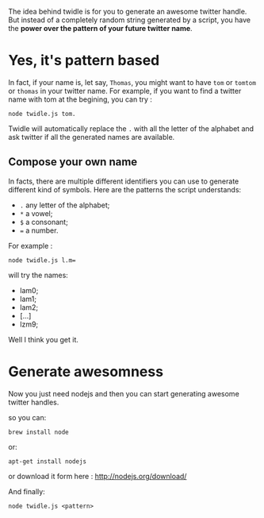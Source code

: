 The idea behind twidle is for you to generate an awesome twitter handle. But instead of a completely random string generated by a script, you have the **power over the pattern of your future twitter name**.

Yes, it's pattern based
=======

In fact, if your name is, let say, `Thomas`, you might want to have `tom` or `tomtom` or `thomas` in your twitter name.
For example, if you want to find a twitter name with tom at the begining, you can try :

    node twidle.js tom.

Twidle will automatically replace the `.` with all the letter of the alphabet and ask twitter if all the generated names are available.

Compose your own name
----------

In facts, there are multiple different identifiers you can use to generate different kind of symbols.
Here are the patterns the script understands:

- `.` any letter of the alphabet;
- `*` a vowel;
- `$` a consonant;
- `=` a number.

For example :

    node twidle.js l.m=

will try the names:

- lam0;
- lam1;
- lam2;
- [...]
- lzm9;

Well I think you get it.

Generate awesomness
=========

Now you just need nodejs and then you can start generating awesome twitter handles.

so you can:

    brew install node

or:

    apt-get install nodejs

or download it form here : http://nodejs.org/download/

And finally:

    node twidle.js <pattern>
